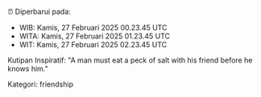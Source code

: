 ⏰ Diperbarui pada:
- WIB: Kamis, 27 Februari 2025 00.23.45 UTC
- WITA: Kamis, 27 Februari 2025 01.23.45 UTC
- WIT: Kamis, 27 Februari 2025 02.23.45 UTC

Kutipan Inspiratif:
"A man must eat a peck of salt with his friend before he knows him."


Kategori: friendship

